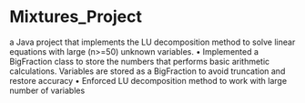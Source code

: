 # Mixtures_Project
a Java project that implements the LU decomposition method to solve linear equations with large (n>=50) unknown variables.
•	Implemented a BigFraction class to store the numbers that performs basic arithmetic calculations. Variables are stored as a BigFraction to avoid truncation and restore accuracy
•	Enforced LU decomposition method to work with large number of variables
